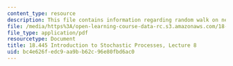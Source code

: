 ```yaml
---
content_type: resource
description: This file contains information regarding random walk on networks 1.
file: /media/https%3A/open-learning-course-data-rc.s3.amazonaws.com/18-445-introduction-to-stochastic-processes-spring-2015/bc4e626fedc9aa9bb62c96e80fbd6ac0_MIT18_445S15_lecture8.pdf
file_type: application/pdf
resourcetype: Document
title: 18.445 Introduction to Stochastic Processes, Lecture 8
uid: bc4e626f-edc9-aa9b-b62c-96e80fbd6ac0
---
```

